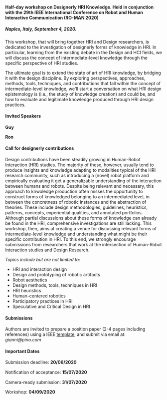 #### Half-day workshop on Designerly HRI Knowledge. Held in conjunction with the 29th IEEE International Conference on Robot and Human Interactive Communication (RO-MAN 2020)
##### Naples, Italy, September 4, 2020.


This workshop, that will bring together HRI and Design researchers, is dedicated to the investigation of designerly forms of knowledge in HRI. In particular, learning from the existing debate in the Design and HCI fields, we will discuss the concept of intermediate-level knowledge through the specific perspective of HRI studies. 

The ultimate goal is to extend the state of art of HRI knowledge, by bridging it with the design discipline. 
By exploring perspectives, approaches, methods, tools, techniques, and contributions that fall within the concept of intermediate-level knowledge, we'll start a conversation on what HRI design epistemology is (i.e., the study of knowledge creation) and could be, and how to evaluate and legitimate knowledge produced through HRI design practices.

#### Invited Speakers

**Guy**

**Ron**

#### Call for designerly contributions
Design contributions have been steadily growing in Human-Robot Interaction (HRI) studies. The majority of these, however, usually tend to produce insights and knowledge adapting to modalities typical of the HRI research community, such as introducing a (novel) robot platform and empirically evaluating it get a generalizable understanding of the interaction between humans and robots. Despite being relevant and necessary, this approach to knwoledge production often misses the opportunity to construct forms of knowledged belonging to an intermediated level, in between the concretness of robotic instances and the abstraction of theories. These include design methodologies, guidelines, heuristics, patterns, concepts, experiential qualities, and annotated portfolios. Although partial discussions about these forms of knowledge can already be found in the HRI, comprehensive investigations are still lacking.
This workshop, then, aims at creating a venue for discussing relevant forms of intermediate-level knowledge and understanding what might be their specific contribution in HRI.
To this end, we strongly encourage submissions from researchers that work at the intersection of Human-Robot Interaction studies and Design Research. 

_Topics include but are not limited to:_
- HRI and interaction design
- Design and prototyping of robotic artifacts
- Robot aesthetics
- Design methods, tools, techniques in HRI
- HRI heuristics
- Human-centered robotics
- Participatory practices in HRI
- Speculative and Critical Design in HRI


#### Submissions
Authors are invited to prepare a position paper (2-4 pages including references) using a IEEE [template](https://www.ieee.org/conferences/publishing/templates.html), and submit via email at: _gianni@pino.com_

#### Important Dates
Submission deadline: **20/06/2020**

Notiﬁcation of acceptance: **15/07/2020**

Camera-ready submission: **31/07/2020**

Workshop: **04/09/2020**

